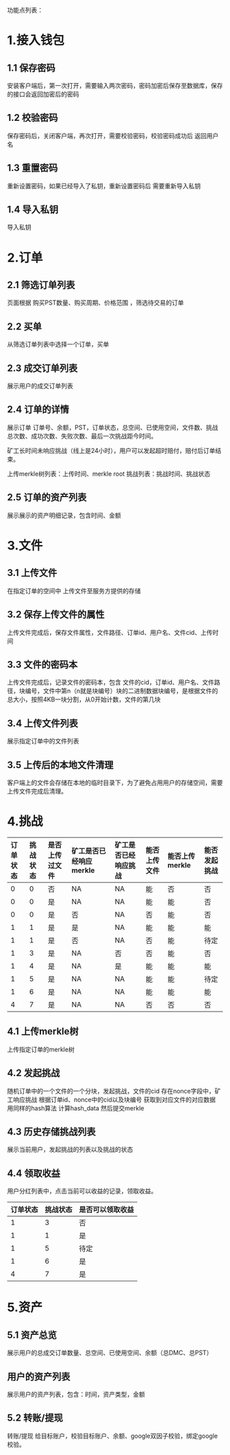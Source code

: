 功能点列表：

# 1.接入钱包
## 1.1 保存密码
  安装客户端后，第一次打开，需要输入两次密码，密码加密后保存至数据库，保存的接口会返回加密后的密码
## 1.2 校验密码
  保存密码后，关闭客户端，再次打开，需要校验密码，校验密码成功后 返回用户名
## 1.3 重置密码
  重新设置密码，如果已经导入了私钥，重新设置密码后 需要重新导入私钥
## 1.4 导入私钥
  导入私钥

# 2.订单
## 2.1 筛选订单列表
  页面根据 购买PST数量、购买周期、价格范围 ，筛选待交易的订单
## 2.2 买单
  从筛选订单列表中选择一个订单，买单
## 2.3 成交订单列表
  展示用户的成交订单列表
## 2.4 订单的详情
  展示订单 订单号、余额，PST，订单状态，总空间、已使用空间，文件数、挑战总次数、成功次数、失败次数、最后一次挑战距今时间。
  
  矿工长时间未响应挑战（线上是24小时），用户可以发起超时赔付，赔付后订单结束。
  
  上传merkle树列表：上传时间、merkle root
  挑战列表：挑战时间、挑战状态

## 2.5 订单的资产列表
  展示展示的资产明细记录，包含时间、金额

# 3.文件
## 3.1 上传文件
  在指定订单的空间中 上传文件至服务方提供的存储
## 3.2 保存上传文件的属性
  上传文件完成后，保存文件属性，文件路径、订单id、用户名、文件cid、上传时间
## 3.3 文件的密码本
  上传文件完成后，记录文件的密码本，包含 文件的cid，订单id、用户名、文件路径，块编号，文件中第n（n就是块编号）块的二进制数据块编号，是根据文件的总大小，按照4KB一块分割，从0开始计数，文件的第几块
## 3.4 上传文件列表
  展示指定订单中的文件列表
## 3.5 上传后的本地文件清理
  客户端上的文件会存储在本地的临时目录下，为了避免占用用户的存储空间，需要上传文件完成后清理。

# 4.挑战
|订单状态|挑战状态|是否上传过文件|矿工是否已经响应merkle|矿工是否已经响应挑战|能否上传文件|能否上传merkle|能否发起挑战|
|:---|:---|:---|:---|:---|:---|:---|:---|
|0|0|否|NA|NA|能|否|否|
|0|0|是|NA|NA|能|能|否|
|0|0|是|否|NA|否|能|否|
|1|1|是|是|NA|能|能|能|
|1|1|是|否|NA|否|能|待定|
|1|3|是|NA|否|否|能|否|
|1|4|是|NA|是|能|能|能|
|1|5|是|NA|NA|能|能|待定|
|1|6|是|NA|NA|能|能|能|
|4|7|是|NA|NA|否|否|否|
## 4.1 上传merkle树
  上传指定订单的merkle树
## 4.2 发起挑战
  随机订单中的一个文件的一个分块，发起挑战，文件的cid 存在nonce字段中，矿工响应挑战 根据订单id、nonce中的cid以及块编号 获取到对应文件的对应数据 用同样的hash算法 计算hash_data 然后提交merkle
  ## 4.3 历史存储挑战列表
  展示当前用户，发起挑战的列表以及挑战的状态
## 4.4 领取收益
  用户分红列表中，点击当前可以收益的记录，领取收益。

|订单状态|挑战状态|是否可以领取收益|
|:---|:---|:---|
|1|3|否|
|1|1|是|
|1|5|待定|
|1|6|是|
|4|7|是|

# 5.资产
## 5.1 资产总览 
  展示用户的总成交订单数量、总空间、已使用空间、余额（总DMC、总PST）
## 用户的资产列表
  展示用户的资产列表，包含：时间，资产类型，金额
## 5.2 转账/提现
  转账/提现 给目标账户，校验目标账户、余额、google双因子校验，绑定google校验。